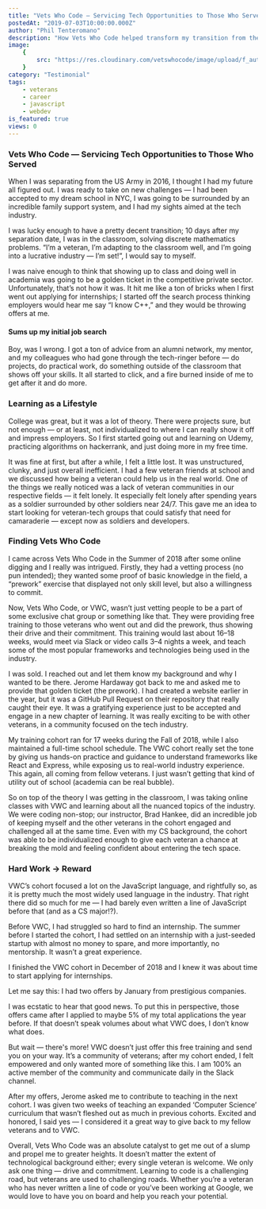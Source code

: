 ```yaml
---
title: "Vets Who Code — Servicing Tech Opportunities to Those Who Served"
postedAt: "2019-07-03T10:00:00.000Z"
author: "Phil Tenteromano"
description: "How Vets Who Code helped transform my transition from the military to a successful tech career."
image:
    {
        src: "https://res.cloudinary.com/vetswhocode/image/upload/f_auto,q_auto,g_auto/w_1000,ar_16:9,c_fill,g_auto,e_sharpen/v1721216841/phil_mznw7l.avif",
    }
category: "Testimonial"
tags:
    - veterans
    - career
    - javascript
    - webdev
is_featured: true
views: 0
---
```


### Vets Who Code — Servicing Tech Opportunities to Those Who Served

When I was separating from the US Army in 2016, I thought I had my future all figured out. I was ready to take on new challenges — I had been accepted to my dream school in NYC, I was going to be surrounded by an incredible family support system, and I had my sights aimed at the tech industry.

I was lucky enough to have a pretty decent transition; 10 days after my separation date, I was in the classroom, solving discrete mathematics problems. “I’m a veteran, I’m adapting to the classroom well, and I’m going into a lucrative industry — I’m set!”, I would say to myself.

I was naive enough to think that showing up to class and doing well in academia was going to be a golden ticket in the competitive private sector. Unfortunately, that’s not how it was. It hit me like a ton of bricks when I first went out applying for internships; I started off the search process thinking employers would hear me say “I know C++,” and they would be throwing offers at me.

#### Sums up my initial job search

Boy, was I wrong. I got a ton of advice from an alumni network, my mentor, and my colleagues who had gone through the tech-ringer before — do projects, do practical work, do something outside of the classroom that shows off your skills. It all started to click, and a fire burned inside of me to get after it and do more.

### Learning as a Lifestyle

College was great, but it was a lot of theory. There were projects sure, but not enough — or at least, not individualized to where I can really show it off and impress employers. So I first started going out and learning on Udemy, practicing algorithms on hackerrank, and just doing more in my free time.

It was fine at first, but after a while, I felt a little lost. It was unstructured, clunky, and just overall inefficient. I had a few veteran friends at school and we discussed how being a veteran could help us in the real world. One of the things we really noticed was a lack of veteran communities in our respective fields — it felt lonely. It especially felt lonely after spending years as a soldier surrounded by other soldiers near 24/7. This gave me an idea to start looking for veteran-tech groups that could satisfy that need for camaraderie — except now as soldiers and developers.

### Finding Vets Who Code

I came across Vets Who Code in the Summer of 2018 after some online digging and I really was intrigued. Firstly, they had a vetting process (no pun intended); they wanted some proof of basic knowledge in the field, a “prework” exercise that displayed not only skill level, but also a willingness to commit.

Now, Vets Who Code, or VWC, wasn’t just vetting people to be a part of some exclusive chat group or something like that. They were providing free training to those veterans who went out and did the prework, thus showing their drive and their commitment. This training would last about 16–18 weeks, would meet via Slack or video calls 3–4 nights a week, and teach some of the most popular frameworks and technologies being used in the industry.

I was sold. I reached out and let them know my background and why I wanted to be there. Jerome Hardaway got back to me and asked me to provide that golden ticket (the prework). I had created a website earlier in the year, but it was a GitHub Pull Request on their repository that really caught their eye. It was a gratifying experience just to be accepted and engage in a new chapter of learning. It was really exciting to be with other veterans, in a community focused on the tech industry.

My training cohort ran for 17 weeks during the Fall of 2018, while I also maintained a full-time school schedule. The VWC cohort really set the tone by giving us hands-on practice and guidance to understand frameworks like React and Express, while exposing us to real-world industry experience. This again, all coming from fellow veterans. I just wasn’t getting that kind of utility out of school (academia can be real bubble).

So on top of the theory I was getting in the classroom, I was taking online classes with VWC and learning about all the nuanced topics of the industry. We were coding non-stop; our instructor, Brad Hankee, did an incredible job of keeping myself and the other veterans in the cohort engaged and challenged all at the same time. Even with my CS background, the cohort was able to be individualized enough to give each veteran a chance at breaking the mold and feeling confident about entering the tech space.

### Hard Work → Reward

VWC’s cohort focused a lot on the JavaScript language, and rightfully so, as it is pretty much the most widely used language in the industry. That right there did so much for me — I had barely even written a line of JavaScript before that (and as a CS major!?).

Before VWC, I had struggled so hard to find an internship. The summer before I started the cohort, I had settled on an internship with a just-seeded startup with almost no money to spare, and more importantly, no mentorship. It wasn’t a great experience.

I finished the VWC cohort in December of 2018 and I knew it was about time to start applying for internships.

Let me say this: I had two offers by January from prestigious companies.

I was ecstatic to hear that good news. To put this in perspective, those offers came after I applied to maybe 5% of my total applications the year before. If that doesn’t speak volumes about what VWC does, I don’t know what does.

But wait — there's more! VWC doesn’t just offer this free training and send you on your way. It’s a community of veterans; after my cohort ended, I felt empowered and only wanted more of something like this. I am 100% an active member of the community and communicate daily in the Slack channel.

After my offers, Jerome asked me to contribute to teaching in the next cohort. I was given two weeks of teaching an expanded ‘Computer Science’ curriculum that wasn’t fleshed out as much in previous cohorts. Excited and honored, I said yes — I considered it a great way to give back to my fellow veterans and to VWC.

Overall, Vets Who Code was an absolute catalyst to get me out of a slump and propel me to greater heights. It doesn’t matter the extent of technological background either; every single veteran is welcome. We only ask one thing — drive and commitment. Learning to code is a challenging road, but veterans are used to challenging roads. Whether you’re a veteran who has never written a line of code or you’ve been working at Google, we would love to have you on board and help you reach your potential.
